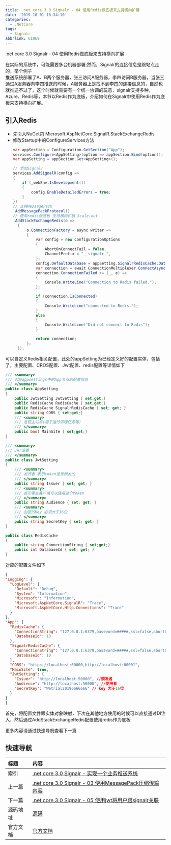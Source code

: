 ```yaml
---
title: .net core 3.0 Signalr - 04 使用Redis做底板来支持横向扩展
date: '2019-10-01 16:34:10'
categories:
  - .NetCore
tags:
  - Signalr
abbrlink: 61069
---
```


.net core 3.0 Signalr - 04 使用Redis做底板来支持横向扩展
<!-- more -->
在实际的系统中，可能需要多台机器部署;然而，Signalr的连接信息是跟站点走的，举个例子  
推送系统部署了A、B两个服务器，张三访问A服务器，李四访问B服务器，当张三通过A服务器向李四推送的时候，A服务器上是找不到李四的连接信息的，自然也就推送不过了，这个时候就需要有一个统一协调的玩意，signalr支持多种，Azure、Redis等，本节以Redis作为底板，介绍如何在Signalr中使用Redis作为底板来支持横向扩展。

## 引入Redis
- 先引入NuGet包
Microsoft.AspNetCore.SignalR.StackExchangeRedis
- 修改Startup中的ConfigureServices方法
  ``` C#
  var appSection = Configuration.GetSection("App");
  services.Configure<AppSetting>(option => appSection.Bind(option));
  var appSetting = appSection.Get<AppSetting>();

  // 添加Signalr
  services.AddSignalR(config =>
  {
      if (_webEnv.IsDevelopment())
      {
          config.EnableDetailedErrors = true;
      }
  })
  // 支持MessagePack
  .AddMessagePackProtocol()
  // 使用redis做底板 支持横向扩展 Scale-out
  .AddStackExchangeRedis(o =>
    {
        o.ConnectionFactory = async writer =>
        {
            var config = new ConfigurationOptions
            {
                AbortOnConnectFail = false,
                ChannelPrefix = "__signalr_",
            };
            config.DefaultDatabase = appSetting.SignalrRedisCache.DatabaseId;
            var connection = await ConnectionMultiplexer.ConnectAsync(appSetting.SignalrRedisCache.ConnectionString, writer);
            connection.ConnectionFailed += (_, e) =>
            {
                Console.WriteLine("Connection to Redis failed.");
            };

            if (connection.IsConnected)
            {
                Console.WriteLine("connected to Redis.");
            }
            else
            {
                Console.WriteLine("Did not connect to Redis");
            }

            return connection;
        };
    });
  ```
可以自定义Redis相关配置，此处的appSetting为已经定义好的配置实体，包括了，主要配置、CROS配置、Jwt配置、redis配置等详情如下
  ``` C#
  /// <summary>
  /// 对应appsettings中的App节点的配置信息
  /// </summary>
  public class AppSetting
  {
      public JwtSetting JwtSetting { set;get;}
      public RedisCache RedisCache { set;get;}
      public RedisCache SignalrRedisCache { set; get; }
      public string CORS { set;get;}
      /// <summary>
      /// 是否主站点(用于运行清理任务等)
      /// </summary>
      public bool MainSite { set;get;}
  }

  /// <summary>
  /// JWT设置
  /// </summary>
  public class JwtSetting
  {
      /// <summary>
      /// 发行者 表示token是谁颁发的
      /// </summary>
      public string Issuer { set; get; }
      /// <summary>
      /// 表示哪些客户端可以使用这个token
      /// </summary>
      public string Audience { set; get; }
      /// <summary>
      /// 加密的Key 必须大于16位
      /// </summary>
      public string SecretKey { set; get; }
  }

  public class RedisCache
  {
      public string ConnectionString { set;get;}
      public int DatabaseId { set; get; }
  }
  ```
对应的配置文件如下
  ``` json
  {
  "Logging": {
    "LogLevel": {
      "Default": "Debug",
      "System": "Information",
      "Microsoft": "Information",
      "Microsoft.AspNetCore.SignalR": "Trace",
      "Microsoft.AspNetCore.Http.Connections": "Trace"
    }
  },
  "App": {
    "RedisCache": {
      "ConnectionString": "127.0.0.1:6379,password=#####,ssl=false,abortConnect=true,connectTimeout=5000",
      "DatabaseId": 10
    },
    "SignalrRedisCache": {
      "ConnectionString": "127.0.0.1:6379,password=#####,ssl=false,abortConnect=true,connectTimeout=5000",
      "DatabaseId": 10
    },
    "CORS": "https://localhost:60000,http://localhost:60001",
    "MainSite": true,
    "JwtSetting": {
      "Issuer": "http://localhost:50000", //颁发者
      "Audience": "http://localhost:50000", //使用者
      "SecretKey": "Wetrial20196666666" // key 大于16位
    }
  }
}
```
首先，将配置文件跟实体对象映射，下次在其他地方使用的时候可以直接通过DI注入，然后通过AddStackExchangeRedis配置使用redis作为底板

更多内容请通过快速导航查看下一篇

## 快速导航

|   标题    |   内容 
|   :---    |   :--- 
|   索引    |   [.net core 3.0 Signalr - 实现一个业务推送系统](/2019/09/20/dotnetcore/signalr/00-introduct/) 
|   上一篇  |   [.net core 3.0 Signalr - 03 使用MessagePack压缩传输内容](/2019/09/29/dotnetcore/signalr/03-message-pack/) 
|   下一篇  |   [.net core 3.0 Signalr - 05 使用jwt将用户跟signalr关联](/2019/10/02/dotnetcore/signalr/05-jwt/) 
|   源码地址  |   [源码](https://github.com/xiexingen/Core.Signalr.Template) 
|   官方文档  |   [官方文档](https://docs.microsoft.com/zh-CN/aspnet/core/signalr/redis-backplane?view=aspnetcore-3.0) 
